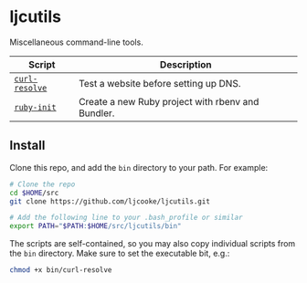 # ljcutils

Miscellaneous command-line tools.

| Script | Description |
|--------|-------------|
| [`curl-resolve`](bin/curl-resolve) | Test a website before setting up DNS. |
| [`ruby-init`](bin/ruby-init) | Create a new Ruby project with rbenv and Bundler. |

## Install

Clone this repo, and add the `bin` directory to your path. For example:

```sh
# Clone the repo
cd $HOME/src
git clone https://github.com/ljcooke/ljcutils.git

# Add the following line to your .bash_profile or similar
export PATH="$PATH:$HOME/src/ljcutils/bin"
```

The scripts are self-contained, so you may also copy individual scripts from
the `bin` directory. Make sure to set the executable bit, e.g.:

```sh
chmod +x bin/curl-resolve
```
